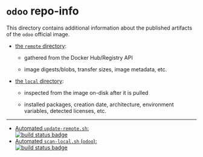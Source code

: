 # `odoo` repo-info

This directory contains additional information about the published artifacts of the `odoo` official image.

-	[the `remote` directory](remote/):

	-	gathered from the Docker Hub/Registry API

	-	image digests/blobs, transfer sizes, image metadata, etc.

-	[the `local` directory](local/):

	-	inspected from the image on-disk after it is pulled

	-	installed packages, creation date, architecture, environment variables, detected licenses, etc.

---

-	[Automated `update-remote.sh`:  
	![build status badge](https://doi-janky.infosiftr.net/job/repo-info/job/remote/badge/icon)](https://doi-janky.infosiftr.net/job/repo-info/job/remote/)
-	[Automated `scan-local.sh` (`odoo`):  
	![build status badge](https://doi-janky.infosiftr.net/job/repo-info/job/local/job/odoo/badge/icon)](https://doi-janky.infosiftr.net/job/repo-info/job/local/job/odoo)
